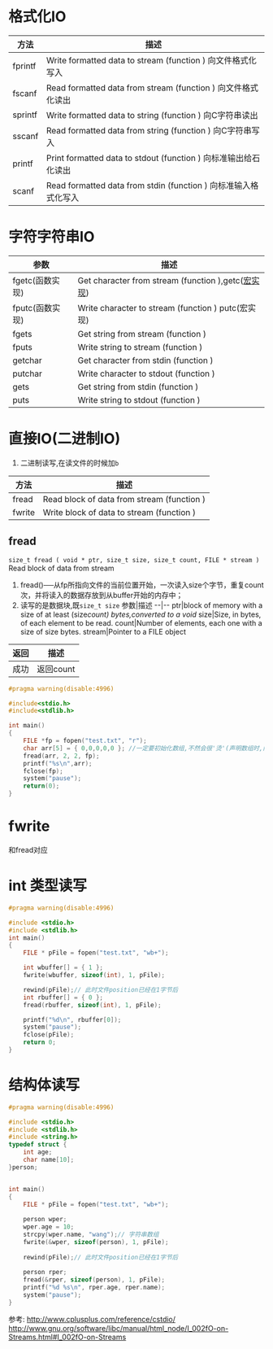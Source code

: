 # 格式化IO
方法|描述
--|--
fprintf|Write formatted data to stream (function ) 向文件格式化写入
fscanf|Read formatted data from stream (function ) 向文件格式化读出
sprintf|Write formatted data to string (function ) 向C字符串读出
sscanf|Read formatted data from string (function ) 向C字符串写入
printf|Print formatted data to stdout (function ) 向标准输出给石化读出
scanf|Read formatted data from stdin (function ) 向标准输入格式化写入




# 字符字符串IO
参数|描述
--|--
fgetc(函数实现)|Get character from stream (function ),getc([宏实现](https://bbs.csdn.net/topics/230005816))
fputc(函数实现)|Write character to stream (function ) putc(宏实现)
fgets|Get string from stream (function )
fputs|Write string to stream (function )
getchar|Get character from stdin (function )
putchar|Write character to stdout (function )
gets|Get string from stdin (function )
puts|Write string to stdout (function )


# 直接IO(二进制IO)
1. 二进制读写,在读文件的时候加`b`

方法|描述
--|--
fread|Read block of data from stream (function )
fwrite|Write block of data to stream (function )



## fread
`size_t fread ( void * ptr, size_t size, size_t count, FILE * stream )` Read block of data from stream
1. fread()──从fp所指向文件的当前位置开始，一次读入size个字节，重复count次，并将读入的数据存放到从buffer开始的内存中； 
2. 读写的是数据块,既`size_t size`
参数|描述
--|--
ptr|block of memory with a size of at least (size*count) bytes,converted to a void*
size|Size, in bytes, of each element to be read.
count|Number of elements, each one with a size of size bytes.
stream|Pointer to a FILE object 

返回|描述
--|--
成功| 返回count


```c
#pragma warning(disable:4996)

#include<stdio.h>
#include<stdlib.h>

int main()
{
	FILE *fp = fopen("test.txt", "r");
	char arr[5] = { 0,0,0,0,0 }; //一定要初始化数组,不然会很'烫'(声明数组时,内存空间可能被其他程序修改过)
	fread(arr, 2, 2, fp);
	printf("%s\n",arr);
	fclose(fp);
	system("pause");
	return(0);
}
```

# fwrite
和fread对应




# int 类型读写

```c
#pragma warning(disable:4996)

#include <stdio.h>
#include <stdlib.h>
int main()
{
	FILE * pFile = fopen("test.txt", "wb+");

	int wbuffer[] = { 1 };
	fwrite(wbuffer, sizeof(int), 1, pFile);

	rewind(pFile);// 此时文件position已经在1字节后
	int rbuffer[] = { 0 };
	fread(rbuffer, sizeof(int), 1, pFile);

	printf("%d\n", rbuffer[0]);
	system("pause");
	fclose(pFile);
	return 0;
}
```


# 结构体读写
```c
#pragma warning(disable:4996)

#include <stdio.h>
#include <stdlib.h>
#include <string.h>
typedef struct {
	int age;
	char name[10];
}person;


int main()
{
	FILE * pFile = fopen("test.txt", "wb+");
	
	person wper;
	wper.age = 10;
	strcpy(wper.name, "wang");// 字符串数组
	fwrite(&wper, sizeof(person), 1, pFile);
	
	rewind(pFile);// 此时文件position已经在1字节后
	
	person rper;
	fread(&rper, sizeof(person), 1, pFile);
	printf("%d %s\n", rper.age, rper.name);
	system("pause");
}

```


参考:
http://www.cplusplus.com/reference/cstdio/
http://www.gnu.org/software/libc/manual/html_node/I_002fO-on-Streams.html#I_002fO-on-Streams